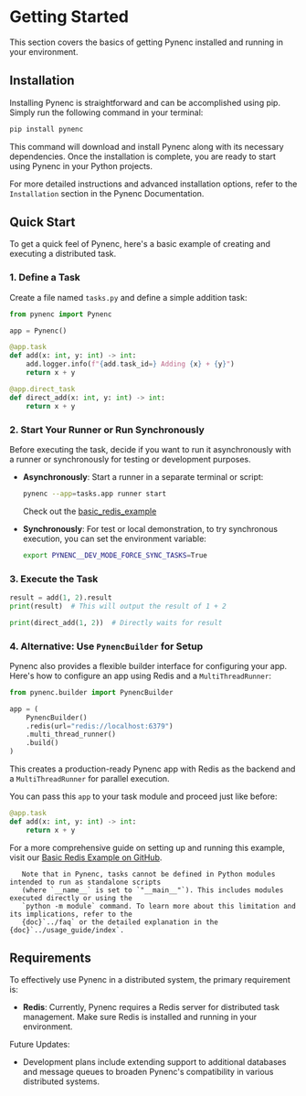# Getting Started

This section covers the basics of getting Pynenc installed and running in your environment.

## Installation

Installing Pynenc is straightforward and can be accomplished using pip. Simply run the following command in your terminal:

```bash
pip install pynenc
```

This command will download and install Pynenc along with its necessary dependencies. Once the installation is complete, you are ready to start using Pynenc in your Python projects.

For more detailed instructions and advanced installation options, refer to the `Installation` section in the Pynenc Documentation.

## Quick Start

To get a quick feel of Pynenc, here's a basic example of creating and executing a distributed task.

### 1. Define a Task

Create a file named `tasks.py` and define a simple addition task:

```python
from pynenc import Pynenc

app = Pynenc()

@app.task
def add(x: int, y: int) -> int:
    add.logger.info(f"{add.task_id=} Adding {x} + {y}")
    return x + y

@app.direct_task
def direct_add(x: int, y: int) -> int:
    return x + y
```

### 2. Start Your Runner or Run Synchronously

Before executing the task, decide if you want to run it asynchronously with a runner or synchronously for testing or development purposes.

- **Asynchronously**: Start a runner in a separate terminal or script:

  ```bash
  pynenc --app=tasks.app runner start
  ```

  Check out the [basic_redis_example](https://github.com/pynenc/samples/tree/main/basic_redis_example)

- **Synchronously**:
  For test or local demonstration, to try synchronous execution, you can set the environment variable:

  ```bash
  export PYNENC__DEV_MODE_FORCE_SYNC_TASKS=True
  ```

### 3. Execute the Task

```python
result = add(1, 2).result
print(result)  # This will output the result of 1 + 2

print(direct_add(1, 2))  # Directly waits for result
```

### 4. Alternative: Use `PynencBuilder` for Setup

Pynenc also provides a flexible builder interface for configuring your app. Here's how to configure an app using Redis and a `MultiThreadRunner`:

```python
from pynenc.builder import PynencBuilder

app = (
    PynencBuilder()
    .redis(url="redis://localhost:6379")
    .multi_thread_runner()
    .build()
)
```

This creates a production-ready Pynenc app with Redis as the backend and a `MultiThreadRunner` for parallel execution.

You can pass this `app` to your task module and proceed just like before:

```python
@app.task
def add(x: int, y: int) -> int:
    return x + y
```

For a more comprehensive guide on setting up and running this example, visit our [Basic Redis Example on GitHub](https://github.com/pynenc/samples/tree/main/basic_redis_example).

```{important}
   Note that in Pynenc, tasks cannot be defined in Python modules intended to run as standalone scripts
   (where `__name__` is set to `"__main__"`). This includes modules executed directly or using the
   `python -m module` command. To learn more about this limitation and its implications, refer to the
   {doc}`../faq` or the detailed explanation in the {doc}`../usage_guide/index`.
```

## Requirements

To effectively use Pynenc in a distributed system, the primary requirement is:

- **Redis**: Currently, Pynenc requires a Redis server for distributed task management. Make sure Redis is installed and running in your environment.

Future Updates:

- Development plans include extending support to additional databases and message queues to broaden Pynenc's compatibility in various distributed systems.
